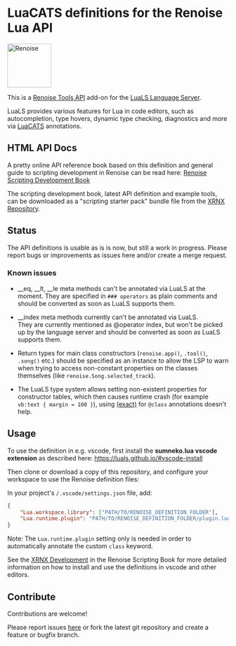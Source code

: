 # LuaCATS definitions for the Renoise Lua API 

<img src="https://www.renoise.com/sites/default/files/renoise_logo_0.png" alt="Renoise" height="100"/>

This is a [Renoise Tools API](https://github.com/renoise/xrnx) add-on for the [LuaLS Language Server](https://github.com/LuaLS/lua-language-server).


LuaLS provides various features for Lua in code editors, such as autocompletion, type hovers, dynamic type checking, diagnostics and more via [LuaCATS](https://github.com/LuaCATS) annotations.

## HTML API Docs

A pretty online API reference book based on this definition and general guide to scripting development in Renoise can be read here: [Renoise Scripting Development Book](https://renoise.github.io/xrnx)

The scripting development book, latest API definition and example tools, can be downloaded as a "scripting starter pack" bundle file from the [XRNX Repository](https://github.com/renoise/xrnx/releases).

## Status

The API definitions is usable as is is now, but still a work in progress. Please report bugs or improvements as issues here and/or create a merge request.

### Known issues

* __eq, __lt, __le meta methods can't be annotated via LuaLS at the moment. 
They are specified in `### operators` as plain comments and should be converted as soon as LuaLS supports them.

* __index meta methods currently can't be annotated via LuaLS.  
They are currently mentioned as @operator index, but won't be picked up by the language server and should be converted as soon as LuaLS supports them.

* Return types for main class constructors (`renoise.app()`, `.tool()`, `.song()` etc.) should be specified as an instance to allow the LSP to warn when trying to access non-constant properties on the classes themselves (like `renoise.Song.selected_track`).

* The LuaLS type system allows setting non-existent properties for constructor tables, which then causes runtime crash (for example `vb:text { margin = 100 }`), using [(exact)](https://luals.github.io/wiki/annotations/#class) for `@class` annotations doesn't help.

## Usage

To use the definition in e.g. vscode, first install the **sumneko.lua vscode extension** as described here:
https://luals.github.io/#vscode-install

Then clone or download a copy of this repository, and configure your workspace to use the Renoise definition files:

In your project's `/.vscode/settings.json` file, add:
```json
{
    "Lua.workspace.library": ["PATH/TO/RENOISE_DEFINITION_FOLDER"],
    "Lua.runtime.plugin": "PATH/TO/RENOISE_DEFINITION_FOLDER/plugin.lua"
}
```

Note: The `Lua.runtime.plugin` setting only is needed in order to automatically annotate the custom `class` keyword.

See the [XRNX Development](https://renoise.github.io/xrnx/start/development.html) in the Renoise Scripting Book for more detailed information on how to install and use the definitions in vscode and other editors.


## Contribute

Contributions are welcome!

Please report issues [here](https://github.com/renoise/definitions/issues) or fork the latest git repository and create a feature or bugfix branch.
